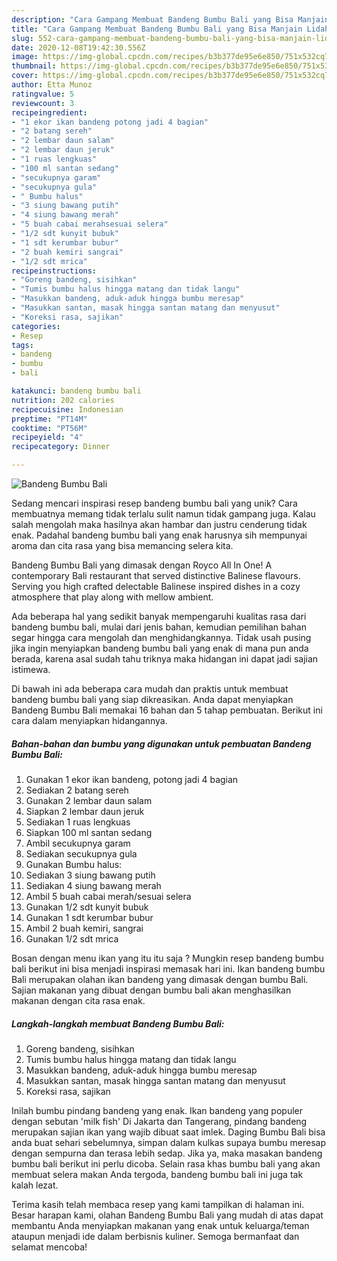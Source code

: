 ```yaml
---
description: "Cara Gampang Membuat Bandeng Bumbu Bali yang Bisa Manjain Lidah"
title: "Cara Gampang Membuat Bandeng Bumbu Bali yang Bisa Manjain Lidah"
slug: 552-cara-gampang-membuat-bandeng-bumbu-bali-yang-bisa-manjain-lidah
date: 2020-12-08T19:42:30.556Z
image: https://img-global.cpcdn.com/recipes/b3b377de95e6e850/751x532cq70/bandeng-bumbu-bali-foto-resep-utama.jpg
thumbnail: https://img-global.cpcdn.com/recipes/b3b377de95e6e850/751x532cq70/bandeng-bumbu-bali-foto-resep-utama.jpg
cover: https://img-global.cpcdn.com/recipes/b3b377de95e6e850/751x532cq70/bandeng-bumbu-bali-foto-resep-utama.jpg
author: Etta Munoz
ratingvalue: 5
reviewcount: 3
recipeingredient:
- "1 ekor ikan bandeng potong jadi 4 bagian"
- "2 batang sereh"
- "2 lembar daun salam"
- "2 lembar daun jeruk"
- "1 ruas lengkuas"
- "100 ml santan sedang"
- "secukupnya garam"
- "secukupnya gula"
- " Bumbu halus"
- "3 siung bawang putih"
- "4 siung bawang merah"
- "5 buah cabai merahsesuai selera"
- "1/2 sdt kunyit bubuk"
- "1 sdt kerumbar bubur"
- "2 buah kemiri sangrai"
- "1/2 sdt mrica"
recipeinstructions:
- "Goreng bandeng, sisihkan"
- "Tumis bumbu halus hingga matang dan tidak langu"
- "Masukkan bandeng, aduk-aduk hingga bumbu meresap"
- "Masukkan santan, masak hingga santan matang dan menyusut"
- "Koreksi rasa, sajikan"
categories:
- Resep
tags:
- bandeng
- bumbu
- bali

katakunci: bandeng bumbu bali 
nutrition: 202 calories
recipecuisine: Indonesian
preptime: "PT14M"
cooktime: "PT56M"
recipeyield: "4"
recipecategory: Dinner

---
```



![Bandeng Bumbu Bali](https://img-global.cpcdn.com/recipes/b3b377de95e6e850/751x532cq70/bandeng-bumbu-bali-foto-resep-utama.jpg)

Sedang mencari inspirasi resep bandeng bumbu bali yang unik? Cara membuatnya memang tidak terlalu sulit namun tidak gampang juga. Kalau salah mengolah maka hasilnya akan hambar dan justru cenderung tidak enak. Padahal bandeng bumbu bali yang enak harusnya sih mempunyai aroma dan cita rasa yang bisa memancing selera kita.

Bandeng Bumbu Bali yang dimasak dengan Royco All In One! A contemporary Bali restaurant that served distinctive Balinese flavours. Serving you high crafted delectable Balinese inspired dishes in a cozy atmosphere that play along with mellow ambient.

Ada beberapa hal yang sedikit banyak mempengaruhi kualitas rasa dari bandeng bumbu bali, mulai dari jenis bahan, kemudian pemilihan bahan segar hingga cara mengolah dan menghidangkannya. Tidak usah pusing jika ingin menyiapkan bandeng bumbu bali yang enak di mana pun anda berada, karena asal sudah tahu triknya maka hidangan ini dapat jadi sajian istimewa.


Di bawah ini ada beberapa cara mudah dan praktis untuk membuat bandeng bumbu bali yang siap dikreasikan. Anda dapat menyiapkan Bandeng Bumbu Bali memakai 16 bahan dan 5 tahap pembuatan. Berikut ini cara dalam menyiapkan hidangannya.

<!--inarticleads1-->

##### Bahan-bahan dan bumbu yang digunakan untuk pembuatan Bandeng Bumbu Bali:

1. Gunakan 1 ekor ikan bandeng, potong jadi 4 bagian
1. Sediakan 2 batang sereh
1. Gunakan 2 lembar daun salam
1. Siapkan 2 lembar daun jeruk
1. Sediakan 1 ruas lengkuas
1. Siapkan 100 ml santan sedang
1. Ambil secukupnya garam
1. Sediakan secukupnya gula
1. Gunakan  Bumbu halus:
1. Sediakan 3 siung bawang putih
1. Sediakan 4 siung bawang merah
1. Ambil 5 buah cabai merah/sesuai selera
1. Gunakan 1/2 sdt kunyit bubuk
1. Gunakan 1 sdt kerumbar bubur
1. Ambil 2 buah kemiri, sangrai
1. Gunakan 1/2 sdt mrica


Bosan dengan menu ikan yang itu itu saja ? Mungkin resep bandeng bumbu bali berikut ini bisa menjadi inspirasi memasak hari ini. Ikan bandeng bumbu Bali merupakan olahan ikan bandeng yang dimasak dengan bumbu Bali. Sajian makanan yang dibuat dengan bumbu bali akan menghasilkan makanan dengan cita rasa enak. 

<!--inarticleads2-->

##### Langkah-langkah membuat Bandeng Bumbu Bali:

1. Goreng bandeng, sisihkan
1. Tumis bumbu halus hingga matang dan tidak langu
1. Masukkan bandeng, aduk-aduk hingga bumbu meresap
1. Masukkan santan, masak hingga santan matang dan menyusut
1. Koreksi rasa, sajikan


Inilah bumbu pindang bandeng yang enak. Ikan bandeng yang populer dengan sebutan &#39;milk fish&#39; Di Jakarta dan Tangerang, pindang bandeng merupakan sajian ikan yang wajib dibuat saat imlek. Daging Bumbu Bali bisa anda buat sehari sebelumnya, simpan dalam kulkas supaya bumbu meresap dengan sempurna dan terasa lebih sedap. Jika ya, maka masakan bandeng bumbu bali berikut ini perlu dicoba. Selain rasa khas bumbu bali yang akan membuat selera makan Anda tergoda, bandeng bumbu bali ini juga tak kalah lezat. 

Terima kasih telah membaca resep yang kami tampilkan di halaman ini. Besar harapan kami, olahan Bandeng Bumbu Bali yang mudah di atas dapat membantu Anda menyiapkan makanan yang enak untuk keluarga/teman ataupun menjadi ide dalam berbisnis kuliner. Semoga bermanfaat dan selamat mencoba!

